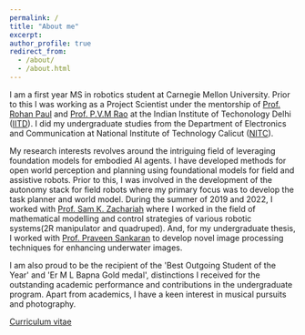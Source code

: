 ```yaml
---
permalink: /
title: "About me"
excerpt: 
author_profile: true
redirect_from: 
  - /about/
  - /about.html
---
```

I am a first year MS in robotics student at Carnegie Mellon University. Prior to 
this I was working as a Project Scientist under the mentorship of 
[Prof. Rohan Paul](https://www.cse.iitd.ac.in/~rohanpaul/) and 
[Prof. P.V.M Rao](https://web.iitd.ac.in/~pvmrao/) at the Indian Institute of 
Techonology Delhi ([IITD](https://home.iitd.ac.in/)). I did my undergraduate studies 
from the Department of Electronics and Communication at National Institute of 
Technology Calicut ([NITC](https://nitc.ac.in/)). 

My research interests revolves around the intriguing field of leveraging 
foundation models for embodied AI agents. I have developed methods for open world
perception and planning using foundational models for field and assistive robots.
Prior to this, I was involved in the development of the autonomy stack for field 
robots where my primary focus was to develop the task planner and world model. 
During the summer of 2019 and 2022, I worked with [Prof. Sam K. Zachariah](https://www.iist.ac.in/avionics/samzac) 
where I worked in the field of mathematical modelling and control strategies of various robotic systems(2R manipulator and quadruped). And, for my undergraduate thesis, I worked with [Prof. Praveen Sankaran](https://ece.nitc.ac.in/archive/index.php?option=com_php&Itemid=66&uname=psankaran) to develop novel image processing techniques for enhancing underwater images. 

I am also proud to be the recipient of the 'Best Outgoing Student of the Year' and 'Er M L Bapna Gold medal', distinctions I received for the outstanding academic performance and contributions in the undergraduate program. Apart from academics, I have a keen interest in musical pursuits and photography.

[Curriculum vitae](https://drive.google.com/file/d/1VqNzgFpE4Si0Mx2CE1U6jWv8E8UCciG5/view?usp=sharing)